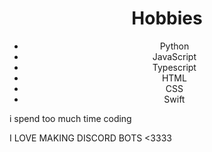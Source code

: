 <div align="center">
    <h1>Hobbies</h1>
    <ul>
        <li>Python</li>
        <li>JavaScript</li>
        <li>Typescript</li>
        <li>HTML</li>
        <li>CSS</li>
        <li>Swift</li>
    </ul>
</div>
i spend too much time coding

I LOVE MAKING DISCORD BOTS <3333
